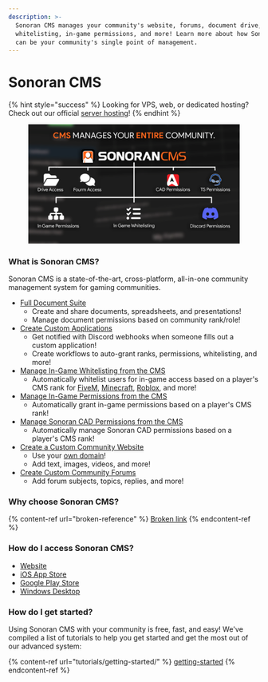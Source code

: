 ```yaml
---
description: >-
  Sonoran CMS manages your community's website, forums, document drive,
  whitelisting, in-game permissions, and more! Learn more about how Sonoran CMS
  can be your community's single point of management.
---
```


# Sonoran CMS

{% hint style="success" %}
Looking for VPS, web, or dedicated hosting? Check out our official [server hosting](other-products/server-hosting.md)!
{% endhint %}

<figure><img src=".gitbook/assets/CMSNewftfinal.png" alt=""><figcaption></figcaption></figure>

### What is Sonoran CMS?

Sonoran CMS is a state-of-the-art, cross-platform, all-in-one community management system for gaming communities.

* [Full Document Suite](tutorials/getting-started/your-drive-and-documents.md)
  * Create and share documents, spreadsheets, and presentations!
  * Manage document permissions based on community rank/role!
* [Create Custom Applications](tutorials/getting-started/creating-custom-forms.md)
  * Get notified with Discord webhooks when someone fills out a custom application!
  * Create workflows to auto-grant ranks, permissions, whitelisting, and more!
* [Manage In-Game Whitelisting from the CMS](integration-capabilities/in-game-integration-resources/gta-rp-integrations/available-resources/whitelist.md)
  * Automatically whitelist users for in-game access based on a player's CMS rank for [FiveM](integration-capabilities/in-game-integration-resources/gta-rp-integrations/available-resources/whitelist.md), [Minecraft](integration-capabilities/in-game-integration-resources/minecraft-integrations/available-resources/whitelist.md), [Roblox](integration-capabilities/in-game-integration-resources/roblox-integrations/available-resources/whitelist.md), and more!
* [Manage In-Game Permissions from the CMS](integration-capabilities/in-game-integration-resources/gta-rp-integrations/available-resources/ace-permission-sync.md)
  * Automatically grant in-game permissions based on a player's CMS rank!
* [Manage Sonoran CAD Permissions from the CMS](integration-capabilities/sonoran-cad-sync.md)
  * Automatically manage Sonoran CAD permissions based on a player's CMS rank!
* [Create a Custom Community Website](tutorials/customization/website-builder.md)
  * Use your [own domain](tutorials/customization/custom-domain.md)!
  * Add text, images, videos, and more!
* [Create Custom Community Forums](tutorials/getting-started/forum-system.md)
  * Add forum subjects, topics, replies, and more!

### Why choose Sonoran CMS?

{% content-ref url="broken-reference" %}
[Broken link](broken-reference)
{% endcontent-ref %}

### How do I access Sonoran CMS?

* [Website](https://sonorancms.com/)
* [iOS App Store](https://apps.apple.com/us/app/sonoran-cms/id1576259945)
* [Google Play Store](https://play.google.com/store/apps/details?id=com.sonorancms\&hl=en\_US\&gl=US)
* [Windows Desktop](https://github.com/Sonoran-Software/SonoranCMS\_Windows/releases/latest/download/Sonoran-CMS.exe)

### How do I get started? <a href="#how-do-i-get-started" id="how-do-i-get-started"></a>

Using Sonoran CMS with your community is free, fast, and easy! We've compiled a list of tutorials to help you get started and get the most out of our advanced system:

{% content-ref url="tutorials/getting-started/" %}
[getting-started](tutorials/getting-started/)
{% endcontent-ref %}
